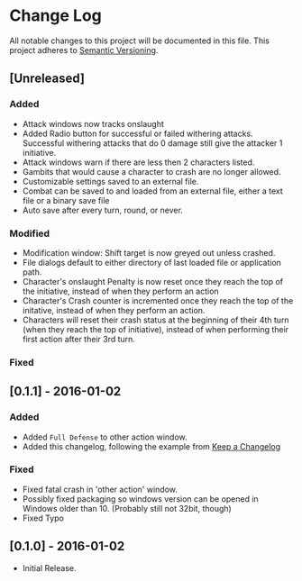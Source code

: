 # Change Log
All notable changes to this project will be documented in this file.
This project adheres to [Semantic Versioning](http://semver.org/).

## [Unreleased]
### Added
- Attack windows now tracks onslaught
- Added Radio button for successful or failed withering attacks. Successful withering attacks
that do 0 damage still give the attacker 1 initiative.
- Attack windows warn if there are less then 2 characters listed.
- Gambits that would cause a character to crash are no longer allowed.
- Customizable settings saved to an external file.
- Combat can be saved to and loaded from an external file, either a text file or a
    binary save file
- Auto save after every turn, round, or never.
### Modified
- Modification window: Shift target is now greyed out unless crashed.
- File dialogs default to either directory of last loaded file or application path.
- Character's onslaught Penalty is now reset once they reach the top of the initiative, instead of when
    they perform an action
- Character's Crash counter is incremented once they reach the top of the initative, instead
    of when they perform an action.
- Characters will reset their crash status at the beginning of their 4th turn (when they reach the top of initiative),
    instead of when performing their first action after their 3rd turn.
### Fixed



## [0.1.1] - 2016-01-02
### Added
- Added `Full Defense` to other action window.
- Added this changelog, following the example from  [Keep a Changelog](http://keepachangelog.com/)
### Fixed
- Fixed fatal crash in 'other action' window.
- Possibly fixed packaging so windows version can be opened in Windows older than 10. (Probably still not
   32bit, though)
- Fixed Typo
## [0.1.0] - 2016-01-02
  * Initial Release.
